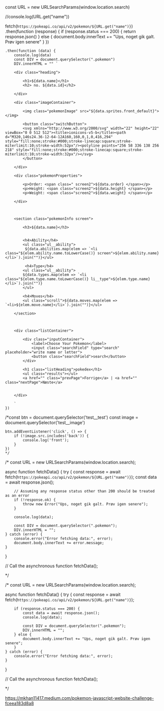 const URL = new URLSearchParams(window.location.search)

//console.log(URL.get("name"))



fetch(`https://pokeapi.co/api/v2/pokemon/${URL.get("name")}`)
    .then(function (response) {
        if (response.status === 200) {
            return response.json()
        } else {
            document.body.innerText += "Ups, noget gik galt. Prøv igen senere"
        }
    })

    .then(function (data) {
        console.log(data)
        const DIV = document.querySelector(".pokemon")
        DIV.innerHTML = "" `

        <div class="heading">

            <h1>${data.name}</h1>
            <h2> no. ${data.id}</h2>
            
        </div>

        <div class="imageContainer">

            <img class="pokemonImage" src="${data.sprites.front_default}"></img>
        
            <button class="switchButton">
            <svg xmlns="http://www.w3.org/2000/svg" width="22" height="22" viewBox="0 0 512 512"><title>ionicons-v5-b</title><path d="M320,146s24.36-12-64-12A160,160,0,1,0,416,294" style="fill:none;stroke:#000;stroke-linecap:square;stroke-miterlimit:10;stroke-width:52px"/><polyline points="256 58 336 138 256 218" style="fill:none;stroke:#000;stroke-linecap:square;stroke-miterlimit:10;stroke-width:32px"/></svg>
            </button>
        
        </div>
    
        <div class="pokemonProperties">

            <p>Order: <span class=" screen2">${data.order} </span></p>
            <p>Height: <span class="screen2">${data.height} </span></p>
            <p>Weight: <span class="screen2">${data.weight} </span></p>

        </div>

       

        <section class="pokemonInfo screen">

            <h3>${data.name}</h3>
            
            
            <h4>Ability</h4>
            <ul class="ul__ability">
             ${data.abilities.map(elem => `<li class="${elem.ability.name.toLowerCase()} screen">${elem.ability.name}</li>`).join("")}</ul>
            
             <h4>Type</h4> 
            <ul class="ul__ability">
            ${data.types.map(elem => `<li class="${elem.type.name.toLowerCase()} li__type">${elem.type.name}</li>`).join("")}
            </ul>
            
            <h4>Moves</h4>
            <ul class="scroll">${data.moves.map(elem => `<li>${elem.move.name}</li>`).join("")}</ul>

        </section>

        

        <div class="listContainer">

            <div class="inputContainer">
                <label>Choose Your Pokemon</label>
                <input class="searchField" type="search" placeholder="write name or letter">
                <button class="searchField">search</button>
            </div>

            <h1 class="listHeading">pokedex</h1>
            <ul class="results"></ul>
            <a href="" class="prevPage">Forrige</a> | <a href="" class="nextPage">Næste</a>
                    
        
        </div>

        `
    })

/*const btn = document.querySelector('test__test')
    const image = document.querySelector('test__image')

    btn.addEventListener('click', () => {
        if (!image.src.includes('back')) {
            console.log('front');
        }
    })
    */

/*
const URL = new URLSearchParams(window.location.search);

async function fetchData() {
    try {
        const response = await fetch(`https://pokeapi.co/api/v2/pokemon/${URL.get("name")}`);
        const data = await response.json();
        
        // Assuming any response status other than 200 should be treated as an error
        if (!response.ok) {
            throw new Error("Ups, noget gik galt. Prøv igen senere");
        }

        console.log(data);

        const DIV = document.querySelector(".pokemon");
        DIV.innerHTML = "";
    } catch (error) {
        console.error("Error fetching data:", error);
        document.body.innerText += error.message;
    }
}

// Call the asynchronous function
fetchData();

*/

/*
const URL = new URLSearchParams(window.location.search);

async function fetchData() {
    try {
        const response = await fetch(`https://pokeapi.co/api/v2/pokemon/${URL.get("name")}`);
        
        if (response.status === 200) {
            const data = await response.json();
            console.log(data);

            const DIV = document.querySelector(".pokemon");
            DIV.innerHTML = "";
        } else {
            document.body.innerText += "Ups, noget gik galt. Prøv igen senere";
        }
    } catch (error) {
        console.error("Error fetching data:", error);
    }
}

// Call the asynchronous function
fetchData();

*/


https://mkhan11417.medium.com/pokemon-javascript-website-challenge-fceea183d8a8
